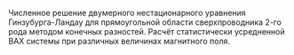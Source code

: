 Численное решение двумерного нестационарного уравнения Гинзубурга-Ландау 
для прямоугольной области сверхпроводника 2-го рода методом конечных разностей. 
Расчёт статистически усредненной ВАХ системы при различных величинах магнитного поля.
